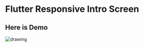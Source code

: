 # Flutter Responsive Intro Screen

## Here is Demo
![drawing](https://cdn-images-1.medium.com/max/1600/0*0MlOjBYIyCjuqF2h.gif)
